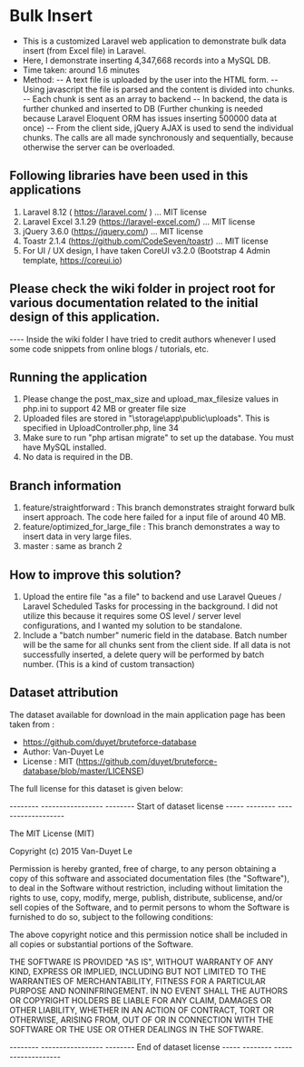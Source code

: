 # Bulk Insert

- This is a customized Laravel web application to demonstrate bulk data insert (from Excel file) in Laravel.
- Here, I demonstrate inserting 4,347,668 records into a MySQL DB.
- Time taken: around 1.6 minutes
- Method:
-- A text file is uploaded by the user into the HTML form.
-- Using javascript the file is parsed and the content is divided into chunks.
-- Each chunk is sent as an array to backend
-- In backend, the data is further chunked and inserted to DB (Further chunking is needed because Laravel Eloquent ORM has issues inserting 500000 data at once)
-- From the client side, jQuery AJAX is used to send the individual chunks. The calls are all made synchronously and sequentially, because otherwise the server can be overloaded.


## Following libraries have been used in this applications
1. Laravel 8.12 ( https://laravel.com/ ) ... MIT license
2. Laravel Excel 3.1.29 (https://laravel-excel.com/) ... MIT license
3. jQuery 3.6.0 (https://jquery.com/) ... MIT license
4. Toastr 2.1.4 (https://github.com/CodeSeven/toastr) ... MIT license
5. For UI / UX design, I have taken CoreUI v3.2.0 (Bootstrap 4 Admin template, https://coreui.io)


## Please check the wiki folder in project root for various documentation related to the initial design of this application.
---- Inside the wiki folder I have tried to credit authors whenever I used some code snippets from online blogs / tutorials, etc.


## Running the application
1. Please change the post_max_size and upload_max_filesize values in php.ini to support 42 MB or greater file size
2. Uploaded files are stored in "\storage\app\public\uploads". This is specified in UploadController.php, line 34
3. Make sure to run "php artisan migrate" to set up the database. You must have MySQL installed.
4. No data is required in the DB.


## Branch information
1. feature/straightforward : This branch demonstrates straight forward bulk insert approach. The code here failed for a input file of around 40 MB.
2. feature/optimized_for_large_file : This branch demonstrates a way to insert data in very large files.
3. master : same as branch 2


## How to improve this solution?
1. Upload the entire file "as a file" to backend and use Laravel Queues / Laravel Scheduled Tasks for processing in the background. I did not utilize this because it requires some OS level / server level configurations, and I wanted my solution to be standalone.
2. Include a "batch number" numeric field in the database. Batch number will be the same for all chunks sent from the client side. If all data is not successfully inserted, a delete query will be performed by batch number. (This is a kind of custom transaction)


## Dataset attribution
The dataset available for download in the main application page has been taken from :
- https://github.com/duyet/bruteforce-database
- Author: Van-Duyet Le
- License : MIT (https://github.com/duyet/bruteforce-database/blob/master/LICENSE)

The full license for this dataset is given below:

-------- ----------------- -------- Start of dataset license ----- -------- -------------------

The MIT License (MIT)

Copyright (c) 2015 Van-Duyet Le

Permission is hereby granted, free of charge, to any person obtaining a copy
of this software and associated documentation files (the "Software"), to deal
in the Software without restriction, including without limitation the rights
to use, copy, modify, merge, publish, distribute, sublicense, and/or sell
copies of the Software, and to permit persons to whom the Software is
furnished to do so, subject to the following conditions:

The above copyright notice and this permission notice shall be included in all
copies or substantial portions of the Software.

THE SOFTWARE IS PROVIDED "AS IS", WITHOUT WARRANTY OF ANY KIND, EXPRESS OR
IMPLIED, INCLUDING BUT NOT LIMITED TO THE WARRANTIES OF MERCHANTABILITY,
FITNESS FOR A PARTICULAR PURPOSE AND NONINFRINGEMENT. IN NO EVENT SHALL THE
AUTHORS OR COPYRIGHT HOLDERS BE LIABLE FOR ANY CLAIM, DAMAGES OR OTHER
LIABILITY, WHETHER IN AN ACTION OF CONTRACT, TORT OR OTHERWISE, ARISING FROM,
OUT OF OR IN CONNECTION WITH THE SOFTWARE OR THE USE OR OTHER DEALINGS IN THE
SOFTWARE.

-------- ----------------- -------- End of dataset license ----- -------- -------------------
